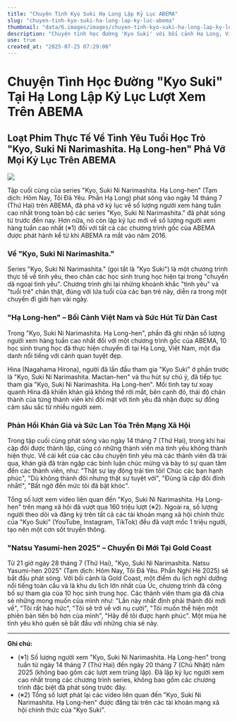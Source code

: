 ```yaml
---
title: "Chuyện Tình Kyo Suki Hạ Long Lập Kỷ Lục ABEMA"
slug: "chuyen-tinh-kyo-suki-ha-long-lap-ky-luc-abema"
thumbnail: "data/6.images/images/chuyen-tinh-kyo-suki-ha-long-lap-ky-luc-abema.webp"
description: "Chuyện tình học đường 'Kyo Suki' với bối cảnh Hạ Long, Việt Nam đã phá vỡ mọi kỷ lục lượt xem trên ABEMA, thu hút đông đảo khán giả."
use: true
created_at: "2025-07-25 07:29:06"
---
```


# Chuyện Tình Học Đường "Kyo Suki" Tại Hạ Long Lập Kỷ Lục Lượt Xem Trên ABEMA

## Loạt Phim Thực Tế Về Tình Yêu Tuổi Học Trò "Kyo, Suki Ni Narimashita. Hạ Long-hen" Phá Vỡ Mọi Kỷ Lục Trên ABEMA

![](/images/20250724-00040227-entame-000-1-view.webp)

Tập cuối cùng của series "Kyo, Suki Ni Narimashita. Hạ Long-hen" (Tạm dịch: Hôm Nay, Tôi Đã Yêu. Phần Hạ Long) phát sóng vào ngày 14 tháng 7 (Thứ Hai) trên ABEMA, đã phá vỡ kỷ lục về số lượng người xem hàng tuần cao nhất trong toàn bộ các series "Kyo, Suki Ni Narimashita." đã phát sóng từ trước đến nay. Hơn nữa, nó còn lập kỷ lục mới về số lượng người xem hàng tuần cao nhất (※1) đối với tất cả các chương trình gốc của ABEMA được phát hành kể từ khi ABEMA ra mắt vào năm 2016.

### Về "Kyo, Suki Ni Narimashita."

Series "Kyo, Suki Ni Narimashita." (gọi tắt là "Kyo Suki") là một chương trình thực tế về tình yêu, theo chân các học sinh trung học hiện tại trong "chuyến dã ngoại tình yêu". Chương trình ghi lại những khoảnh khắc "tình yêu" và "tuổi trẻ" chân thật, đúng với lứa tuổi của các bạn trẻ này, diễn ra trong một chuyến đi giới hạn vài ngày.

### "Hạ Long-hen" – Bối Cảnh Việt Nam và Sức Hút Từ Dàn Cast

Trong "Kyo, Suki Ni Narimashita. Hạ Long-hen", phần đã ghi nhận số lượng người xem hàng tuần cao nhất đối với một chương trình gốc của ABEMA, 10 học sinh trung học đã thực hiện chuyến đi tại Hạ Long, Việt Nam, một địa danh nổi tiếng với cảnh quan tuyệt đẹp.

Hina (Nagahama Hirona), người đã lần đầu tham gia "Kyo Suki" ở phần trước là "Kyo, Suki Ni Narimashita. Mactan-hen" và thu hút sự chú ý, đã tiếp tục tham gia "Kyo, Suki Ni Narimashita. Hạ Long-hen". Mối tình tay tư xoay quanh Hina đã khiến khán giả không thể rời mắt, bên cạnh đó, thái độ chân thành của từng thành viên khi đối mặt với tình yêu đã nhận được sự đồng cảm sâu sắc từ nhiều người xem.

### Phản Hồi Khán Giả và Sức Lan Tỏa Trên Mạng Xã Hội

Trong tập cuối cùng phát sóng vào ngày 14 tháng 7 (Thứ Hai), trong khi hai cặp đôi được thành lập, cũng có những thành viên mà tình yêu không thành hiện thực. Về cái kết của các câu chuyện tình yêu mà các thành viên đã trải qua, khán giả đã tràn ngập các bình luận chúc mừng và bày tỏ sự quan tâm đến các thành viên, như: "Thật sự lay động trái tim tôi! Chúc các bạn hạnh phúc", "Dù không thành đôi nhưng thật sự tuyệt vời", "Đúng là cặp đôi đỉnh nhất!", "Bất ngờ đến mức tôi đã bật khóc".

Tổng số lượt xem video liên quan đến "Kyo, Suki Ni Narimashita. Hạ Long-hen" trên mạng xã hội đã vượt qua 160 triệu lượt (※2). Ngoài ra, số lượng người theo dõi và đăng ký trên tất cả các tài khoản mạng xã hội chính thức của "Kyo Suki" (YouTube, Instagram, TikTok) đều đã vượt mốc 1 triệu người, tạo nên một cơn sốt truyền thông.

### "Natsu Yasumi-hen 2025" – Chuyến Đi Mới Tại Gold Coast

Từ 21 giờ ngày 28 tháng 7 (Thứ Hai), "Kyo, Suki Ni Narimashita. Natsu Yasumi-hen 2025" (Tạm dịch: Hôm Nay, Tôi Đã Yêu. Phần Nghỉ Hè 2025) sẽ bắt đầu phát sóng. Với bối cảnh là Gold Coast, một điểm du lịch nghỉ dưỡng nổi tiếng toàn cầu và là khu du lịch lớn nhất của Úc, chương trình đã công bố sự tham gia của 10 học sinh trung học. Các thành viên tham gia đã chia sẻ những mong muốn của mình như: "Lần này nhất định phải thành đôi mới về", "Tôi rất háo hức", "Tôi sẽ trở về với nụ cười", "Tôi muốn thể hiện một phiên bản tiến bộ hơn của mình", "Hãy để tôi được hạnh phúc". Một mùa hè tình yêu khó quên sẽ bắt đầu với những chia sẻ này.

---

**Ghi chú:**

*   (※1) Số lượng người xem "Kyo, Suki Ni Narimashita. Hạ Long-hen" trong tuần từ ngày 14 tháng 7 (Thứ Hai) đến ngày 20 tháng 7 (Chủ Nhật) năm 2025 (không bao gồm các lượt xem trùng lặp). Đã lập kỷ lục người xem cao nhất trong các chương trình series, không bao gồm các chương trình đặc biệt đã phát sóng trước đây.
*   (※2) Tổng số lượt phát lại các video liên quan đến "Kyo, Suki Ni Narimashita. Hạ Long-hen" được đăng tải trên các tài khoản mạng xã hội chính thức của "Kyo Suki".
